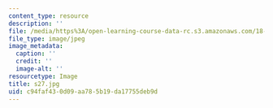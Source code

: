 ```yaml
---
content_type: resource
description: ''
file: /media/https%3A/open-learning-course-data-rc.s3.amazonaws.com/18-03sc-differential-equations-fall-2011/c94faf430d09aa785b19da17755deb9d_s27.jpg
file_type: image/jpeg
image_metadata:
  caption: ''
  credit: ''
  image-alt: ''
resourcetype: Image
title: s27.jpg
uid: c94faf43-0d09-aa78-5b19-da17755deb9d
---
```

